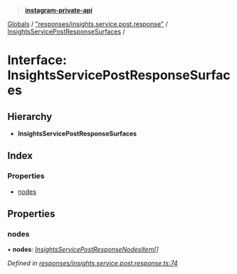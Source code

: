 > **[instagram-private-api](../README.md)**

[Globals](../README.md) / ["responses/insights.service.post.response"](../modules/_responses_insights_service_post_response_.md) / [InsightsServicePostResponseSurfaces](_responses_insights_service_post_response_.insightsservicepostresponsesurfaces.md) /

# Interface: InsightsServicePostResponseSurfaces

## Hierarchy

* **InsightsServicePostResponseSurfaces**

## Index

### Properties

* [nodes](_responses_insights_service_post_response_.insightsservicepostresponsesurfaces.md#nodes)

## Properties

###  nodes

• **nodes**: *[InsightsServicePostResponseNodesItem](_responses_insights_service_post_response_.insightsservicepostresponsenodesitem.md)[]*

*Defined in [responses/insights.service.post.response.ts:74](https://github.com/dilame/instagram-private-api/blob/173bc62/src/responses/insights.service.post.response.ts#L74)*